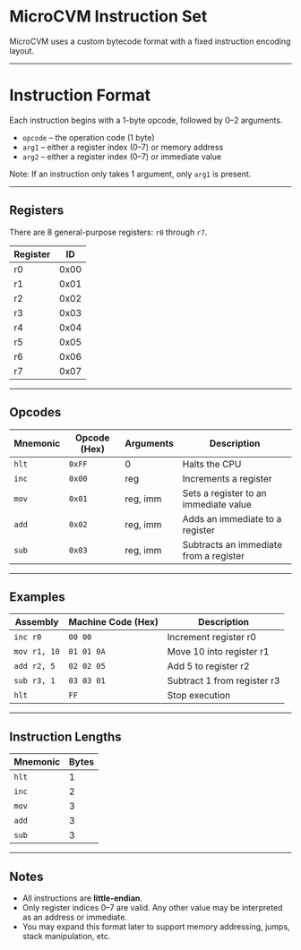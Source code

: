 # MicroCVM Instruction Set

MicroCVM uses a custom bytecode format with a fixed instruction encoding layout.

---

# Instruction Format

Each instruction begins with a 1-byte opcode, followed by 0–2 arguments.


- `opcode` – the operation code (1 byte)
- `arg1` – either a register index (0–7) or memory address
- `arg2` – either a register index (0–7) or immediate value

Note: If an instruction only takes 1 argument, only `arg1` is present.

---

## Registers

There are 8 general-purpose registers: `r0` through `r7`.

| Register | ID  |
|----------|-----|
| r0       | 0x00 |
| r1       | 0x01 |
| r2       | 0x02 |
| r3       | 0x03 |
| r4       | 0x04 |
| r5       | 0x05 |
| r6       | 0x06 |
| r7       | 0x07 |

---

## Opcodes

| Mnemonic | Opcode (Hex) | Arguments | Description                          |
|----------|--------------|-----------|--------------------------------------|
| `hlt`    | `0xFF`       | 0         | Halts the CPU                        |
| `inc`    | `0x00`       | reg       | Increments a register                |
| `mov`    | `0x01`       | reg, imm  | Sets a register to an immediate value |
| `add`    | `0x02`       | reg, imm  | Adds an immediate to a register      |
| `sub`    | `0x03`       | reg, imm  | Subtracts an immediate from a register |

---

## Examples

| Assembly        | Machine Code (Hex) | Description                     |
|-----------------|--------------------|---------------------------------|
| `inc r0`        | `00 00`            | Increment register r0           |
| `mov r1, 10`    | `01 01 0A`         | Move 10 into register r1        |
| `add r2, 5`     | `02 02 05`         | Add 5 to register r2            |
| `sub r3, 1`     | `03 03 01`         | Subtract 1 from register r3     |
| `hlt`           | `FF`               | Stop execution                  |

---

## Instruction Lengths

| Mnemonic | Bytes |
|----------|-------|
| `hlt`    | 1     |
| `inc`    | 2     |
| `mov`    | 3     |
| `add`    | 3     |
| `sub`    | 3     |

---

## Notes

- All instructions are **little-endian**.
- Only register indices 0–7 are valid. Any other value may be interpreted as an address or immediate.
- You may expand this format later to support memory addressing, jumps, stack manipulation, etc.